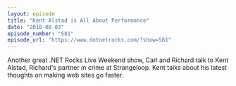 ```yaml
---
layout: episode
title: "Kent Alstad is All About Performance"
date: "2010-08-03"
episode_number: "581"
episode_url: "https://www.dotnetrocks.com/?show=581"
---
```


Another great .NET Rocks Live Weekend show, Carl and Richard talk to Kent Alstad, Richard's partner in crime at Strangeloop. Kent talks about his latest thoughts on making web sites go faster.
